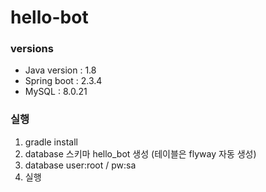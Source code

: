 # hello-bot


### versions
- Java version : 1.8
- Spring boot : 2.3.4
- MySQL : 8.0.21

### 실행
1. gradle install 
2. database 스키마 hello_bot 생성 (테이블은 flyway 자동 생성)
3. database user:root / pw:sa
4. 실행
